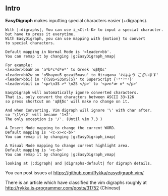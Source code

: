 ## Intro ##

**EasyDigraph** makes inputting special characters easier (+digraphs).
    
    With |:digraphs|, You can use i_<Ctrl-K> to input a special character. 
    but have to press it everytime.
    With EasyDigraph, you can use mapping with {motion} to convert
    to special characters.

    Default mapping in Normal Mode is '<leader>bb'.
    You can remap it by changing |g:EasyDigraph_nmap|
    
    For example:
    <leader>bbaW on 'a*b*c*d*e*' to Greek 'αβξδε'
    <leader>bb2w on 'o5hayou5 gozai5masu' to Hiragana 'おはよう ございます'
    <leader>bbi{ in '{(S8S+S3SnS)S}' to SuperScript {⁽⁸⁺³ⁿ⁾}' 
    <leader>bbit in '<p>\n3S >* \n2S </p>' to '<p>n³≫ n² </p>'

    EasyDigraph will automatically igonre converted characters.
    That is, only convert the characters between ASCII 33~126
    so press shortcut on 'αβξδε' will make no change on it.
    
    And when Converting, Vim digraph will ignore '\' with char after.
    so '\1\+\2' will became '1+2'. 
    The only exception is '/'. (Until vim 7.3 )
    
    A Insert Mode mapping to change the current WORD.
    Default mapping is '<c-x><c-b>'
    You can remap it by changing |g:EasyDigraph_imap|
    
    A Visual Mode mapping to change current highlight area.
    Default mapping is '<c-b>'
    You can remap it by changing |g:EasyDigraph_vmap|
    
    looking at |:digraph| and |digraphs-default| for digraph details.

You can post issues at https://github.com/Rykka/easydigraph.vim/

There is an article which have classified the vim digraphs roughly at
http://rykka.is-programmer.com/posts/31752 (Chinese)


